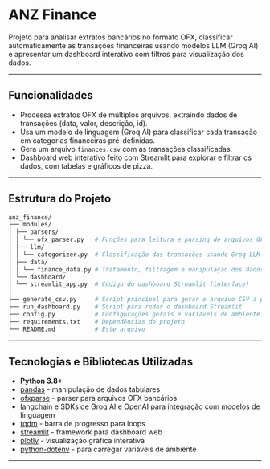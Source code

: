# ANZ Finance

Projeto para analisar extratos bancários no formato OFX, classificar automaticamente as transações financeiras usando modelos LLM (Groq AI) e apresentar um dashboard interativo com filtros para visualização dos dados.

---

## Funcionalidades

- Processa extratos OFX de múltiplos arquivos, extraindo dados de transações (data, valor, descrição, id).
- Usa um modelo de linguagem (Groq AI) para classificar cada transação em categorias financeiras pré-definidas.
- Gera um arquivo `finances.csv` com as transações classificadas.
- Dashboard web interativo feito com Streamlit para explorar e filtrar os dados, com tabelas e gráficos de pizza.

---

## Estrutura do Projeto

```bash
anz_finance/
├── modules/
│ ├── parsers/
│ │ └── ofx_parser.py   # Funções para leitura e parsing de arquivos OFX
│ ├── llm/
│ │ └── categorizer.py  # Classificação das transações usando Groq LLM
│ ├── data/
│ │ └── finance_data.py # Tratamento, filtragem e manipulação dos dados financeiros
│ └── dashboard/
│ └── streamlit_app.py  # Código do dashboard Streamlit (interface)
│
├── generate_csv.py     # Script principal para gerar o arquivo CSV a partir dos extratos e classificação
├── run_dashboard.py    # Script para rodar o dashboard Streamlit
├── config.py           # Configurações gerais e variáveis de ambiente
├── requirements.txt    # Dependências do projeto
└── README.md           # Este arquivo
```

---

## Tecnologias e Bibliotecas Utilizadas

- **Python 3.8+**
- [pandas](https://pandas.pydata.org/) - manipulação de dados tabulares
- [ofxparse](https://github.com/jseutter/ofxparse) - parser para arquivos OFX bancários
- [langchain](https://python.langchain.com/) e SDKs de Groq AI e OpenAI para integração com modelos de linguagem
- [tqdm](https://tqdm.github.io/) - barra de progresso para loops
- [streamlit](https://streamlit.io/) - framework para dashboard web
- [plotly](https://plotly.com/python/) - visualização gráfica interativa
- [python-dotenv](https://github.com/theskumar/python-dotenv) - para carregar variáveis de ambiente

---
